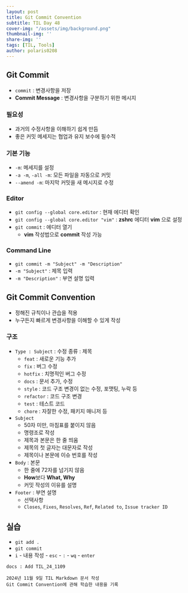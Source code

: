 ```yaml
---
layout: post
title: Git Commit Convention
subtitle: TIL Day 48
cover-img: "/assets/img/background.png"
thumbnail-img: ''
share-img: ''
tags: [TIL, Tools]
author: polaris0208
---
```


## Git Commit
- `commit` : 변경사항을 저장
- **Commit Message** : 변경사항을 구분하기 위한 메시지

### 필요성
- 과거의 수정사항을 이해하기 쉽게 만듬
- 좋은 커밋 메세지는 협업과 유지 보수에 필수적

### 기본 기능
- `-m`: 메세지를 설정
- `-a -m`, `-all -m`: 모든 파일을 자동으로 커밋
- `--amend -m`: 마지막 커밋을 새 메시지로 수정

### Editor
- `git config --global core.editor` : 현재 에디터 확인
- `git config --global core.editor "vim"` : **zshrc** 에디터 **vim** 으로 설정
- `git commit` : 에디터 열기
  - **vim** 작성법으로 **commit** 작성 가능

### Command Line
- `git commit -m "Subject" -m "Description"`
- `-m "Subject"` : 제목 입력
- `-m "Description"` : 부연 설명 입력

## Git Commit Convention
- 정해진 규칙이나 관습을 적용
- 누구든지 빠르게 변경사항을 이해할 수 있게 작성

### 구조
- `Type : Subject` : 수정 종류 : 제목
  - `feat` : 새로운 기능 추가
  - `fix` : 버그 수정
  - `hotfix` : 치명적인 버그 수정
  - `docs` : 문서 추가, 수정
  - `style` : 코드 구조 변경이 없는 수정, 포맷팅, 누락 등
  - `refactor` : 코드 구조 변경
  - `test` : 테스트 코드
  - `chore` : 자잘한 수정, 패키지 매니저 등
- `Subject`
  - 50자 미만, 마침표를 붙이지 않음
  - 명령조로 작성
  - 제목과 본문은 한 줄 띄움
  - 제목의 첫 글자는 대문자로 작성
  - 제목이나 본문에 이슈 번호를 작성
- `Body` : 본문
  - 한 줄에 72자를 넘기지 않음
  - **How**보다 **What, Why**
  - 커밋 작성의 이유를 설명
- `Footer` : 부연 설명
  - 선택사항
  - `Closes`, `Fixes`, `Resolves`, `Ref`, `Related to`, `Issue tracker ID`

## 실습
- `git add .`
- `git commit`
- `i` - 내용 작성 - `esc` - `:` - `wq` - `enter` 

```
docs : Add TIL_24_1109

2024년 11월 9일 TIL Markdown 문서 작성
Git Commit Convention에 관해 학습한 내용을 기록
```
